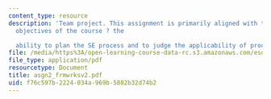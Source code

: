 ```yaml
---
content_type: resource
description: 'Team project. This assignment is primarily aligned with the first two
  objectives of the course ? the

  ability to plan the SE process and to judge the applicability of processes.'
file: /media/https%3A/open-learning-course-data-rc.s3.amazonaws.com/esd-33-systems-engineering-summer-2004/f76c597b2224034a969b5882b32d74b2_asgn2_frmwrksv2.pdf
file_type: application/pdf
resourcetype: Document
title: asgn2_frmwrksv2.pdf
uid: f76c597b-2224-034a-969b-5882b32d74b2
---
```

